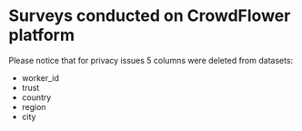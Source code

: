 Surveys conducted on CrowdFlower platform
======================

Please notice that for privacy issues 5 columns were deleted from datasets:
 - worker_id
 - trust
 - country
 - region
 - city
